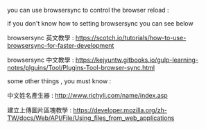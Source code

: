 
you can use browsersync to control the browser reload :

if you don't know how to setting browsersync you can see below 

browsersync 英文教學 : https://scotch.io/tutorials/how-to-use-browsersync-for-faster-development

browsersync 中文教學 : https://kejyuntw.gitbooks.io/gulp-learning-notes/plguins/Tool/Plugins-Tool-browser-sync.html

some other things , you must know : 

中文姓名產生器 : http://www.richyli.com/name/index.asp

建立上傳圖片區塊教學 : https://developer.mozilla.org/zh-TW/docs/Web/API/File/Using_files_from_web_applications
